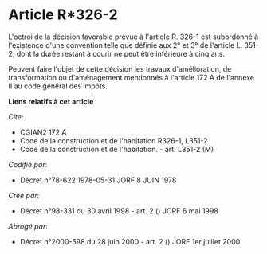 # Article R*326-2

L'octroi de la décision favorable prévue à l'article R. 326-1 est subordonné à l'existence d'une convention telle que définie
aux 2° et 3° de l'article L. 351-2, dont la durée restant à courir ne peut être inférieure à cinq ans.

Peuvent faire l'objet de cette décision les travaux d'amélioration, de transformation ou d'aménagement mentionnés à l'article
172 A de l'annexe II au code général des impôts.

**Liens relatifs à cet article**

_Cite_:

  - CGIAN2 172 A
  - Code de la construction et de l'habitation R326-1, L351-2
  - Code de la construction et de l'habitation. - art. L351-2 (M)

_Codifié par_:

  - Décret n°78-622 1978-05-31 JORF 8 JUIN 1978

_Créé par_:

  - Décret n°98-331 du 30 avril 1998 - art. 2 () JORF 6 mai 1998

_Abrogé par_:

  - Décret n°2000-598 du 28 juin 2000 - art. 2 () JORF 1er juillet 2000
